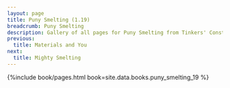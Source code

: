 ```yaml
---
layout: page
title: Puny Smelting (1.19)
breadcrumb: Puny Smelting
description: Gallery of all pages for Puny Smelting from Tinkers' Construct in Minecraft 1.19.2.
previous:
  title: Materials and You
next:
  title: Mighty Smelting
---
```


{%include book/pages.html book=site.data.books.puny_smelting_19 %}